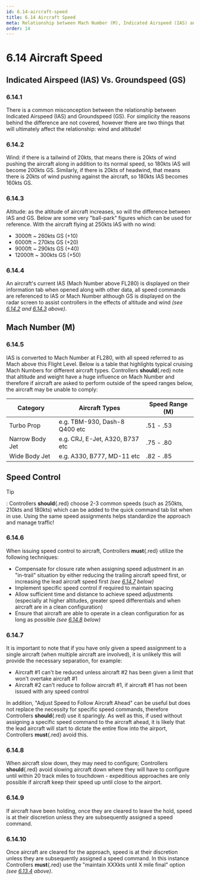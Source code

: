 ```yaml
---
id: 6.14-aircraft-speed
title: 6.14 Aircraft Speed
meta: Relationship between Mach Number (M), Indicated Airspeed (IAS) and Groundspeed (GS) on Infinte Flight.
order: 14
---
```


# 6.14  Aircraft Speed

 

## Indicated Airspeed (IAS) Vs. Groundspeed (GS)

### 6.14.1    

There is a common misconception between the relationship between Indicated Airspeed (IAS) and Groundspeed (GS). For simplicity the reasons behind the difference are not covered, however there are two things that will ultimately affect the relationship: wind and altitude! 



### 6.14.2    

Wind: if there is a tailwind of 20kts, that means there is 20kts of wind pushing the aircraft along in addition to its normal speed, so 180kts IAS will become 200kts GS. Similarly, if there is 20kts of headwind, that means there is 20kts of wind pushing against the aircraft, so 180kts IAS becomes 160kts GS.



### 6.14.3    

Altitude: as the altitude of aircraft increases, so will the difference between IAS and GS. Below are some very "ball-park" figures which can be used for reference. With the aircraft flying at 250kts IAS with no wind:

- 3000ft ~ 260kts GS (+10)
- 6000ft ~ 270kts GS (+20)
- 9000ft ~ 290kts GS (+40)
- 12000ft ~ 300kts GS (+50)



### 6.14.4

An aircraft's current IAS (Mach Number above FL280) is displayed on their information tab when opened along with other data, all speed commands are referenced to IAS or Mach Number although GS is displayed on the radar screen to assist controllers in the effects of altitude and wind *(see [6.14.2](/guide/atc-manual/6.-radar/6.14-aircraft-speed#6.14.2) and [6.14.3](/guide/atc-manual/6.-radar/6.14-aircraft-speed#6.14.3) above)*.



## Mach Number (M)



### 6.14.5

IAS is converted to Mach Number at FL280, with all speed referred to as Mach above this Flight Level. Below is a table that highlights typical cruising Mach Numbers for different aircraft types. Controllers **should**{.red} note that altitude and weight have a huge influence on Mach Number and therefore if aircraft are asked to perform outside of the speed ranges below, the aircraft may be unable to comply:



| Category        | Aircraft Types                  | Speed Range (M) |
| --------------- | ------------------------------- | --------------- |
| Turbo Prop      | e.g. TBM-930, Dash-8 Q400 etc   | .51 - .53       |
| Narrow Body Jet | e.g. CRJ, E-Jet, A320, B737 etc | .75 - .80       |
| Wide Body Jet   | e.g. A330, B777, MD-11 etc      | .82 - .85       |



## Speed Control



Tip

: Controllers **should**{.red} choose 2-3 common speeds (such as 250kts, 210kts and 180kts) which can be added to the quick command tab list when in use. Using the same speed assignments helps standardize the approach and manage traffic!



### 6.14.6

When issuing speed control to aircraft, Controllers **must**{.red} utilize the following techniques:



- Compensate for closure rate when assigning speed adjustment in an "in-trail" situation by either reducing the trailing aircraft speed first, or increasing the lead aircraft speed first *(see [6.14.7](/guide/atc-manual/6.-radar/6.14-aircraft-speed#6.14.7) below)*
- Implement specific speed control if required to maintain spacing
- Allow sufficient time and distance to achieve speed adjustments (especially at higher altitudes, greater speed differentials and when aircraft are in a clean configuration)
- Ensure that aircraft are able to operate in a clean configuration for as long as possible *(see [6.14.8](/guide/atc-manual/6.-radar/6.14-aircraft-speed#6.14.8) below)*



### 6.14.7

It is important to note that if you have only given a speed assignment to a single aircraft (when multiple aircraft are involved), it is unlikely this will provide the necessary separation, for example:



- Aircraft #1 can't be reduced unless aircraft #2 has been given a limit that won't overtake aircraft #1
- Aircraft #2 can't reduce to follow aircraft #1, if aircraft #1 has not been issued with any speed control



In addition, "Adjust Speed to Follow Aircraft Ahead" can be useful but does not replace the necessity for specific speed commands, therefore Controllers **should**{.red} use it sparingly. As well as this, if used without assigning a specific speed command to the aircraft ahead, it is likely that the lead aircraft will start to dictate the entire flow into the airport, Controllers **must**{.red} avoid this.



### 6.14.8

When aircraft slow down, they may need to configure; Controllers **should**{.red} avoid slowing aircraft down where they will have to configure until within 20 track miles to touchdown - expeditious approaches are only possible if aircraft keep their speed up until close to the airport. 



### 6.14.9

If aircraft have been holding, once they are cleared to leave the hold, speed is at their discretion unless they are subsequently assigned a speed command.



### 6.14.10

Once aircraft are cleared for the approach, speed is at their discretion unless they are subsequently assigned a speed command. In this instance Controllers **must**{.red} use the "maintain XXXkts until X mile final" option *(see [6.13.4](/guide/atc-manual/6.-radar/6.13-handover-to-towerunicom#6.13.4) above)*.
